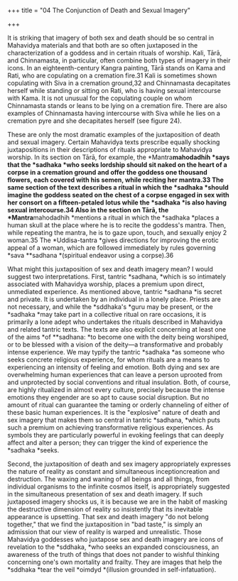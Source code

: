 +++
title = "04 The Conjunction of Death and Sexual Imagery"

+++

It is striking that imagery of both sex and death should be so central in Mahavidya materials and that both are so often juxtaposed in the characterization of a goddess and in certain rituals of worship. Kali, Tārā, and Chinnamasta, in particular, often combine both types of imagery in their icons. In an eighteenth-century Kangra painting, Tārā stands on Kama and Rati, who are copulating on a cremation fire.31 Kali is sometimes shown copulating with Siva in a cremation ground,32 and Chinnamasta decapitates herself while standing or sitting on Rati, who is having sexual intercourse with Kama. It is not unusual for the copulating couple on whom Chinnamasta stands or leans to be lying on a cremation fire. There are also examples of Chinnamasta having intercourse with Siva while he lies on a cremation pyre and she decapitates herself \(see figure 24\).

These are only the most dramatic examples of the juxtaposition of death and sexual imagery. Certain Mahavidya texts prescribe equally shocking juxtapositions in their descriptions of rituals appropriate to Mahavidya worship. In its section on Tārā, for example, the *Mantra**mahodadhih *says that the *sadhaka *who seeks lordship should sit naked on the heart of a corpse in a cremation ground and offer the goddess one thousand flowers, each covered with his semen, while reciting her mantra.33 The same section of the text describes a ritual in which the *sadhaka *should imagine the goddess seated on the chest of a corpse engaged in sex with her consort on a fifteen-petaled lotus while the *sadhaka *is also having sexual intercourse.34 Also in the section on Tārā, the *Mantra**mahodadhih *mentions a ritual in which the *sadhaka *places a human skull at the place where he is to recite the goddess's mantra. Then, while repeating the mantra, he is to gaze upon, touch, and sexually enjoy 2 woman.35 The *Uddisa-tantra *gives directions for improving the erotic appeal of a woman, which are followed immediately by rules governing *sava **sadhana *\(spiritual endeavor using a corpse\).36





What might this juxtaposition of sex and death imagery mean? I would suggest two interpretations. First, tantric *sadhana, *which is so intimately associated with Mahavidya worship, places a premium upon direct, unmediated experience. As mentioned above, tantric *sadhana *is secret and private. It is undertaken by an individual in a lonely place. Priests are not necessary, and while the *sddhaka's *guru may be present, or the *sadhaka *may take part in a collective ritual on rare occasions, it is primarily a lone adept who undertakes the rituals described in Mahavidya and related tantric texts. The texts are also explicit concerning at least one of the aims *of **sadhana: *to become one with the deity being worshiped, or to be blessed with a vision of the deity—a transformative and probably intense experience. We may typify the tantric *sadhaka *as someone who seeks concrete religious experience, for whom rituals are a means to experiencing an intensity of feeling and emotion. Both dying and sex are overwhelming human experiences that can leave a person uprooted from and unprotected by social conventions and ritual insulation. Both, of course, are highly ritualized in almost every culture, precisely because the intense emotions they engender are so apt to cause social disruption. But no amount of ritual can guarantee the taming or orderly channeling of either of these basic human experiences. It is the "explosive" nature of death and sex imagery that makes them so central in tantric *sadhana, *which puts such a premium on achieving transformative religious experiences. As symbols they are particularly powerful in evoking feelings that can deeply affect and alter a person; they can trigger the kind of experience the *sadhaka *seeks.

Second, the juxtaposition of death and sex imagery appropriately expresses the nature of reality as constant and simultaneous inceptioncreation and destruction. The waxing and waning of all beings and all things, from individual organisms to the infinite cosmos itself, is appropriately suggested in the simultaneous presentation of sex and death imagery. If such juxtaposed imagery shocks us, it is because we are in the habit of masking the destructive dimension of reality so insistently that its inevitable appearance is upsetting. That sex and death imagery "do not belong together," that we find the juxtaposition in "bad taste," is simply an admission that our view of reality is warped and unrealistic. Those Mahavidya goddesses who juxtapose sex and death imagery are icons of revelation to the *sddhaka, *who seeks an expanded consciousness, an awareness of the truth of things that does not pander to wishful thinking concerning one's own mortality and frailty. They are images that help the *sddhaka *tear the veil *oimdyd *\(illusion grounded in self-infatuation\).




